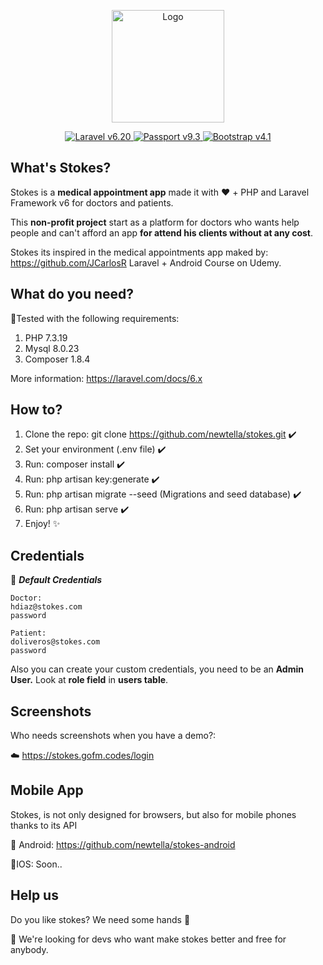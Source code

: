 <p align="center">
    <img alt="Logo" src="https://github.com/newtella/stokes/blob/master/public/img/brand/logo_app_stokes.png" width="180" height="180"/>
</p>

<p align="center">
    <a href="https://laravel.com">
        <img alt="Laravel v6.20" src="https://img.shields.io/badge/Laravel-6.20-red?style=for-the-badge&logo=laravel&logoColor=white">
    </a>
    <a href="https://github.com/laravel/passport">
        <img alt="Passport v9.3" src="https://img.shields.io/badge/Passport-9.3-red?style=for-the-badge&logo=laravel&logoColor=white">
    </a>
    <a href="https://getbootstrap.com/docs/4.1">
        <img alt="Bootstrap v4.1" src="https://img.shields.io/badge/Bootstrap-4.1-blue?style=for-the-badge&logo=bootstrap&logoColor=white">
    </a>
</p>

## What's Stokes?

Stokes is a **medical appointment app** made it with :heart: + PHP and Laravel Framework v6  for doctors and patients.

This **non-profit project** start as a platform for doctors who wants help people and can't afford an app **for attend his clients without at any cost**.


Stokes its inspired in the medical appointments app maked by: https://github.com/JCarlosR Laravel + Android Course on Udemy. 

## What do you need?

:rocket:Tested with the following requirements:

 1. PHP 7.3.19
 2. Mysql 8.0.23
 3. Composer 1.8.4
 
More information: https://laravel.com/docs/6.x

## How to?

 1. Clone the repo: git clone https://github.com/newtella/stokes.git :heavy_check_mark:
 2. Set your environment (.env file) :heavy_check_mark:
 3. Run: composer install :heavy_check_mark:
 4. Run: php artisan key:generate :heavy_check_mark:
 5. Run: php artisan migrate --seed (Migrations and seed database) :heavy_check_mark:
 6. Run: php artisan serve :heavy_check_mark:
 7. Enjoy! :sparkles:

## Credentials

:cop: ***Default Credentials***

    Doctor: 
    hdiaz@stokes.com
    password
    
    Patient:
    doliveros@stokes.com
    password

Also you can create your custom credentials, you need to be an **Admin User.** 
Look at **role field** in **users table**.

## Screenshots
Who needs screenshots when you have a demo?:

:cloud: https://stokes.gofm.codes/login

## Mobile App
Stokes, is not only designed for browsers, but also for mobile phones thanks to its API

:robot: Android:
https://github.com/newtella/stokes-android

:apple:IOS: 
Soon..


## Help us
Do you like stokes? We need some hands :raised_hands:

:telescope: We're looking for devs who want make stokes better and free for anybody.

